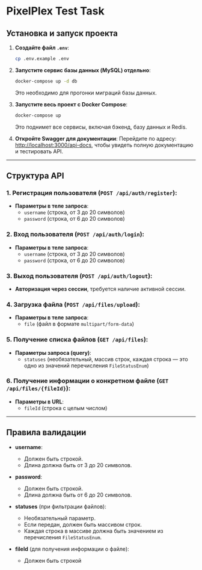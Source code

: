 
# PixelPlex Test Task

## Установка и запуск проекта

1. **Создайте файл `.env`**:
    ```bash
    cp .env.example .env
    ```

2. **Запустите сервис базы данных (MySQL) отдельно**:
    ```bash
    docker-compose up -d db
    ```
    Это необходимо для прогонки миграций базы данных.

3. **Запустите весь проект с Docker Compose**:
    ```bash
    docker-compose up
    ```
    Это поднимет все сервисы, включая бэкенд, базу данных и Redis.

4. **Откройте Swagger для документации**:
    Перейдите по адресу: [http://localhost:3000/api-docs](http://localhost:3000/api-docs), чтобы увидеть полную документацию и тестировать API.

---

## Структура API

### 1. **Регистрация пользователя** (`POST /api/auth/register`):
- **Параметры в теле запроса**:
  - `username` (строка, от 3 до 20 символов)
  - `password` (строка, от 6 до 20 символов)

### 2. **Вход пользователя** (`POST /api/auth/login`):
- **Параметры в теле запроса**:
  - `username` (строка, от 3 до 20 символов)
  - `password` (строка, от 6 до 20 символов)

### 3. **Выход пользователя** (`POST /api/auth/logout`):
- **Авторизация через сессии**, требуется наличие активной сессии.

### 4. **Загрузка файла** (`POST /api/files/upload`):
- **Параметры в теле запроса**:
  - `file` (файл в формате `multipart/form-data`)

### 5. **Получение списка файлов** (`GET /api/files`):
- **Параметры запроса (query)**:
  - `statuses` (необязательный, массив строк, каждая строка — это одно из значений перечисления `FileStatusEnum`)

### 6. **Получение информации о конкретном файле** (`GET /api/files/{fileId}`):
- **Параметры в URL**:
  - `fileId` (строка с целым числом)

---

## Правила валидации

- **username**:
  - Должен быть строкой.
  - Длина должна быть от 3 до 20 символов.

- **password**:
  - Должен быть строкой.
  - Длина должна быть от 6 до 20 символов.

- **statuses** (при фильтрации файлов):
  - Необязательный параметр.
  - Если передан, должен быть массивом строк.
  - Каждая строка в массиве должна быть значением из перечисления `FileStatusEnum`.

- **fileId** (для получения информации о файле):
  - Должен быть строкой
